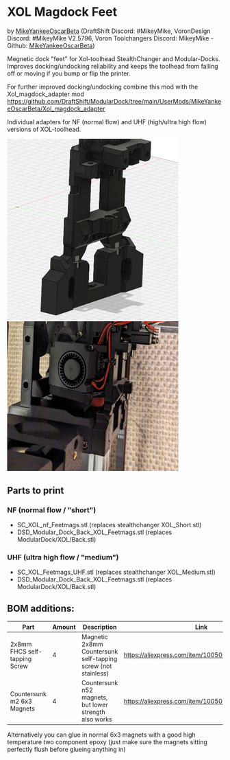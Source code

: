 # XOL Magdock Feet
by [MikeYankeeOscarBeta](https://github.com/MikeYankeeOscarBeta/) (DraftShift Discord: #MikeyMike, VoronDesign Discord: #MikeyMike V2.5796, Voron Toolchangers Discord: MikeyMike - Github: [MikeYankeeOscarBeta](https://github.com/MikeYankeeOscarBeta/StealthChanger))

Megnetic dock "feet" for Xol-toolhead StealthChanger and Modular-Docks.
Improves docking/undocking reliability and keeps the toolhead from falling off or moving if you bump or flip the printer.

For further improved docking/undocking combine this mod with the Xol_magdock_adapter mod https://github.com/DraftShift/ModularDock/tree/main/UserMods/MikeYankeeOscarBeta/Xol_magdock_adapter

Individual adapters for NF (normal flow) and UHF (high/ultra high flow) versions of XOL-toolhead.

<img src="./images/xol_magdock_feet_2.png" width="400"/>
<img src="./images/xol_magdock_feet_1.jpg" width="400"/>

## Parts to print
### NF (normal flow / "short")
- SC_XOL_nf_Feetmags.stl (replaces stealthchanger XOL_Short.stl) 
- DSD_Modular_Dock_Back_XOL_Feetmags.stl (replaces ModularDock/XOL/Back.stl)
### UHF (ultra high flow / "medium")
- SC_XOL_Feetmags_UHF.stl  (replaces stealthchanger XOL_Medium.stl) 
- DSD_Modular_Dock_Back_XOL_Feetmags.stl (replaces ModularDock/XOL/Back.stl)

## BOM additions:
| Part                           | Amount    | Description                                          | Link |
|--------------------------------|-----------|------------------------------------------------------|-|
| 2x8mm FHCS self-tapping Screw  | 4         | Magnetic 2x8mm Countersunk self-tapping screw (not stainless)     | https://aliexpress.com/item/1005001715736935.html                                                   |
| Countersunk m2 6x3 Magnets    | 4         | Countersunk n52 magnets, but lower strength also works | https://aliexpress.com/item/1005008755692873.html  |

Alternatively you can glue in normal 6x3 magnets with a good high temperature two component epoxy (just make sure the magnets sitting perfectly flush before glueing anything in)